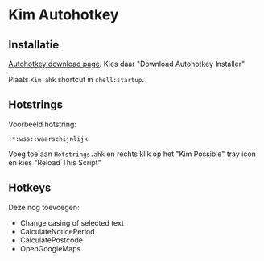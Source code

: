 Kim Autohotkey
==============

Installatie
-----------

[Autohotkey download page](https://autohotkey.com/download/).
Kies daar "Download Autohotkey Installer"

Plaats `Kim.ahk` shortcut in `shell:startup`.



Hotstrings
----------

Voorbeeld hotstring:  
```ahk
:*:wss::waarschijnlijk
```

Voeg toe aan `Hotstrings.ahk` en rechts klik op het "Kim Possible" tray icon en kies "Reload This Script"



Hotkeys
-------

Deze nog toevoegen:  
- Change casing of selected text
- CalculateNoticePeriod
- CalculatePostcode
- OpenGoogleMaps
